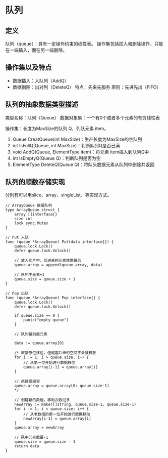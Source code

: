 # 队列
## 定义
队列（queue）：具有一定操作约束的线性表。
操作集包括插入和删除操作，只能在一端插入，而在另一端删除。

## 操作集以及特点
* 数据插入：入队列（AddQ）
* 数据删除：出对列（DeleteQ）
特点：先来先服务
原则：先进先出（FIFO）

## 队列的抽象数据类型描述
类型名称：队列（Queue）
数据对象集：一个有0个或者多个元素的有穷线性表

操作集：长度为MaxSize的队列 Q，列队元素 item。

1. Queue CreatQueue(int MaxSize)：生产长度为MaxSize的空队列
2. int IsFullQ(Queue, int MaxSize)：判断队列Q是否已满
3. void AddQ(Queue, ElementType item)：将元素 item插入到队列Q中
4. int IsEmptyQ(Queue Q)：判断队列是否为空
5. ElementType DeleteQ(Queue Q)：将队头数据元素从队列中删除并返回

## 队列的顺数存储实现
分别有可以用slice、array、singleList、等实现方式。
```
// ArrayQueue 数组队列
type ArrayQueue struct {
    array []interface{}
    size int
    lock sync.Mutex
}

// Put 入队
func (queue *ArrayQueue) Put(data interface{}) {
    queue.lock.Lock()
    defer queue.lock.Unlock()

    // 放入切片中，后进来的元素放置最后
    queue.array = append(queue.array, data)

    // 队列中元素+1
    queue.size = queue.size + 1
}

// Pop 出队
func (queue *ArrayQueue) Pop interface{} {
    queue.lock.Lock()
    defer queue.lock.Unlock()
    
    if queue.size == 0 {
        panic("empty queue")
    }

    // 队列最前面元素
    
    data := queue.array[0]
     
    /* 直接原位移位，但缩容后继的空间不会被释放
    for i := 1; i > queue.size; i++ {
        // 从第一位开始进行数据移位
        queue.array[i-1] = queue.array[i]
    }

    // 原数组缩容
    queue.array = queue.array[0: queue.size-1]
    */

    // 创建新的数组，移动次数过多
    newArray := make([]string, queue.size-1, queue.size-1)
    for i := 1; i < queue.size; i++ {
        // 从老数组的第一位开始进行数据移动
        newArray[i-1] = queue.array[i]
    }
    queue.array = newArray

    // 队中元素数量-1
    queue.size = queue.size - 1
    return data
}


```